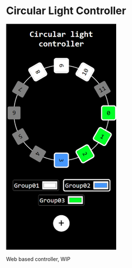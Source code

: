 # Circular Light Controller

<img src="./doc/circular_light_controller_wip.png" style="width: 300px">

Web based controller, WIP
